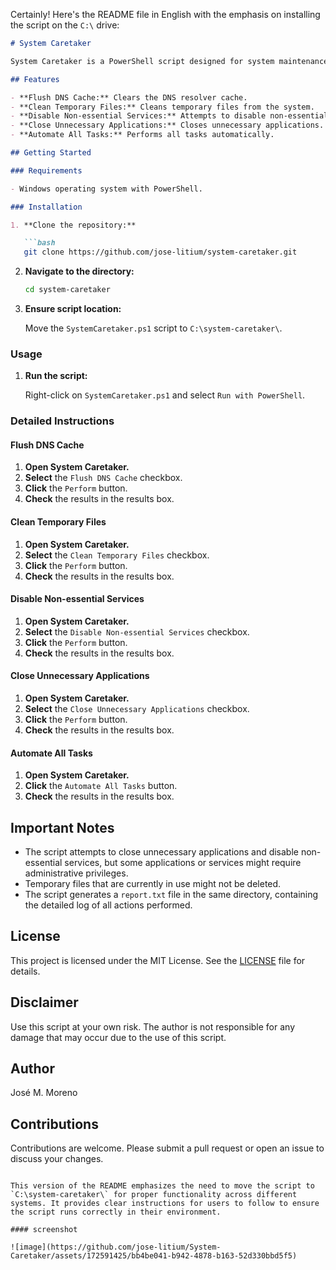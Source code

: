 Certainly! Here's the README file in English with the emphasis on installing the script on the `C:\` drive:

```markdown
# System Caretaker

System Caretaker is a PowerShell script designed for system maintenance and optimization tasks.

## Features

- **Flush DNS Cache:** Clears the DNS resolver cache.
- **Clean Temporary Files:** Cleans temporary files from the system.
- **Disable Non-essential Services:** Attempts to disable non-essential services.
- **Close Unnecessary Applications:** Closes unnecessary applications.
- **Automate All Tasks:** Performs all tasks automatically.

## Getting Started

### Requirements

- Windows operating system with PowerShell.

### Installation

1. **Clone the repository:**

   ```bash
   git clone https://github.com/jose-litium/system-caretaker.git
   ```

2. **Navigate to the directory:**

   ```bash
   cd system-caretaker
   ```

3. **Ensure script location:**

   Move the `SystemCaretaker.ps1` script to `C:\system-caretaker\`.

### Usage

1. **Run the script:**

   Right-click on `SystemCaretaker.ps1` and select `Run with PowerShell`.

### Detailed Instructions

#### Flush DNS Cache

1. **Open System Caretaker.**
2. **Select** the `Flush DNS Cache` checkbox.
3. **Click** the `Perform` button.
4. **Check** the results in the results box.

#### Clean Temporary Files

1. **Open System Caretaker.**
2. **Select** the `Clean Temporary Files` checkbox.
3. **Click** the `Perform` button.
4. **Check** the results in the results box.

#### Disable Non-essential Services

1. **Open System Caretaker.**
2. **Select** the `Disable Non-essential Services` checkbox.
3. **Click** the `Perform` button.
4. **Check** the results in the results box.

#### Close Unnecessary Applications

1. **Open System Caretaker.**
2. **Select** the `Close Unnecessary Applications` checkbox.
3. **Click** the `Perform` button.
4. **Check** the results in the results box.

#### Automate All Tasks

1. **Open System Caretaker.**
2. **Click** the `Automate All Tasks` button.
3. **Check** the results in the results box.

## Important Notes

- The script attempts to close unnecessary applications and disable non-essential services, but some applications or services might require administrative privileges.
- Temporary files that are currently in use might not be deleted.
- The script generates a `report.txt` file in the same directory, containing the detailed log of all actions performed.

## License

This project is licensed under the MIT License. See the [LICENSE](LICENSE) file for details.

## Disclaimer

Use this script at your own risk. The author is not responsible for any damage that may occur due to the use of this script.

## Author

José M. Moreno

## Contributions

Contributions are welcome. Please submit a pull request or open an issue to discuss your changes.
```

This version of the README emphasizes the need to move the script to `C:\system-caretaker\` for proper functionality across different systems. It provides clear instructions for users to follow to ensure the script runs correctly in their environment.

#### screenshot

![image](https://github.com/jose-litium/System-Caretaker/assets/172591425/bb4be041-b942-4878-b163-52d330bbd5f5)
